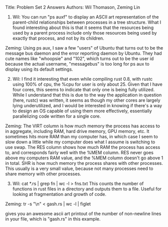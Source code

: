 Title: Problem Set 2 Answers
Authors: Wil Thomason, Zeming Lin

1. Wil: You can run "ps auxf" to display an ASCII art representation of the parent-child relationships between processes in a tree structure. What I found interesting about this is that it seems that the resources being used by a parent process include only those resources being used by exactly that process, and not by its children.

Zeming: Using ps aux, I saw a few "users" of Ubuntu that turns out to be the message bus daemon and the error  reporting daemon by Ubuntu. They had cute names like "whoopsie" and "102", which turns out to be the user id because the actual username, "messagebus" is too long for ps aux to display using its default settings.

2. Wil: I find it interesting that even while compiling rust 0.8, with rustc using 100% of cpu, the %cpu for user is only about 25. Given that I have four cores, this seems to indicate that only one is being fully utilized. While I understand that this is due to the way the application in question (here, rustc) was written, it seems as though my other cores are largely lying underutilized, and I would be interested in knowing if there's a way to design an OS capable of using them more effectively, essentially parallelizing code written for a single core. 

Zeming: The VIRT column is how much memory the process has access to in aggregate, including RAM, hard drive memory, GPU memory, etc. It sometimes hits more RAM than my computer has, in which case I seem to slow down a little while my computer does what I assume is switching to use swap. The RES column shows how much RAM the process has access to, and corresponds fairly well with the %MEM column. RES never goes above my computers RAM value, and the %MEM column doesn't go above 1 in total. SHR is how much memory the process shares with other processes. This usually is a very small value, because not many processes need to share memory with other processes.

3. Wil: cat *.rs | grep fn | wc -l > fns.txt
This counts the number of functions in rust files in a directory and outputs them to a file. Useful for looking at fragmentation and growth of code.

Zeming: tr -s "\n" < gash.rs | wc -l | figlet

gives you an awesome ascii art printout of the number of non-newline lines in your file, which is "gash.rs" in this example.


